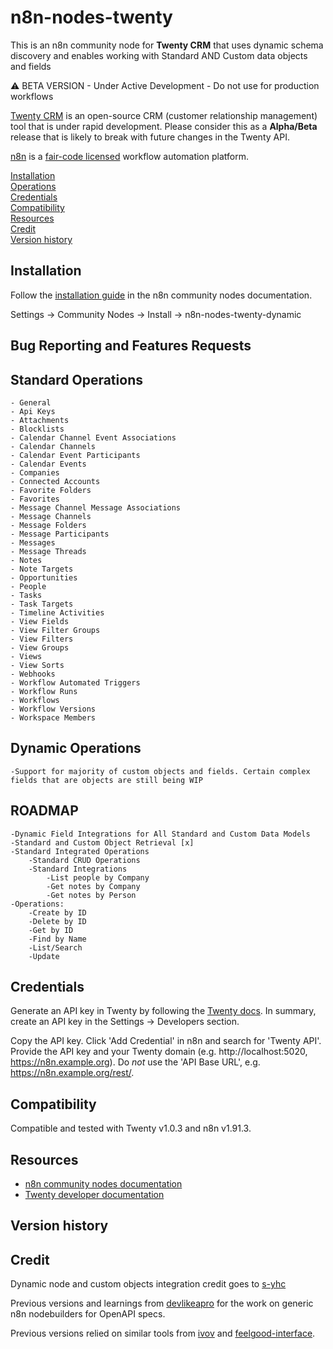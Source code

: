 # n8n-nodes-twenty

This is an n8n community node for **Twenty CRM** that uses dynamic schema discovery and enables working with Standard AND Custom data objects and fields

⚠️ BETA VERSION - Under Active Development - Do not use for production workflows

[Twenty CRM](https://twenty.com/) is an open-source CRM (customer relationship management) tool that is under rapid development. Please consider this as a **Alpha/Beta** release that is likely to break with future changes in the Twenty API.

[n8n](https://n8n.io/) is a [fair-code licensed](https://docs.n8n.io/reference/license/) workflow automation platform.

[Installation](#installation)  
[Operations](#operations)  
[Credentials](#credentials)  
[Compatibility](#compatibility)  
[Resources](#resources)  
[Credit](#credit)  
[Version history](#version-history)  

## Installation

Follow the [installation guide](https://docs.n8n.io/integrations/community-nodes/installation/) in the n8n community nodes documentation.

Settings -> Community Nodes -> Install -> n8n-nodes-twenty-dynamic

## Bug Reporting and Features Requests


## Standard Operations
    - General
    - Api Keys
    - Attachments
    - Blocklists
    - Calendar Channel Event Associations
    - Calendar Channels
    - Calendar Event Participants
    - Calendar Events
    - Companies
    - Connected Accounts
    - Favorite Folders
    - Favorites
    - Message Channel Message Associations
    - Message Channels
    - Message Folders
    - Message Participants
    - Messages
    - Message Threads
    - Notes
    - Note Targets
    - Opportunities
    - People
    - Tasks
    - Task Targets
    - Timeline Activities
    - View Fields
    - View Filter Groups
    - View Filters
    - View Groups
    - Views
    - View Sorts
    - Webhooks
    - Workflow Automated Triggers
    - Workflow Runs
    - Workflows
    - Workflow Versions
    - Workspace Members

## Dynamic Operations
    -Support for majority of custom objects and fields. Certain complex fields that are objects are still being WIP


## ROADMAP
    -Dynamic Field Integrations for All Standard and Custom Data Models
    -Standard and Custom Object Retrieval [x]
    -Standard Integrated Operations
        -Standard CRUD Operations
        -Standard Integrations
            -List people by Company
            -Get notes by Company
            -Get notes by Person
    -Operations:
        -Create by ID
        -Delete by ID
        -Get by ID
        -Find by Name
        -List/Search
        -Update

## Credentials

Generate an API key in Twenty by following the [Twenty docs](https://twenty.com/user-guide/section/functions/api-webhooks). In summary, create an API key in the Settings -> Developers section.

Copy the API key. Click 'Add Credential' in n8n and search for 'Twenty API'. Provide the API key and your Twenty domain (e.g. http://localhost:5020, https://n8n.example.org). Do _not_ use the 'API Base URL', e.g. https://n8n.example.org/rest/.

## Compatibility

Compatible and tested with Twenty v1.0.3 and n8n v1.91.3.

## Resources

* [n8n community nodes documentation](https://docs.n8n.io/integrations/community-nodes/)
* [Twenty developer documentation](https://twenty.com/developers/)

## Version history


## Credit
Dynamic node and custom objects integration credit goes to [s-yhc](https://github.com/s-yhc/n8n-nodes-twenty-dynamic)

Previous versions and learnings from [devlikeapro](https://github.com/devlikeapro/n8n-openapi-node) for the work on generic n8n nodebuilders for OpenAPI specs. 

Previous versions relied on similar tools from [ivov](https://github.com/ivov) and [feelgood-interface](https://github.com/feelgood-interface).


